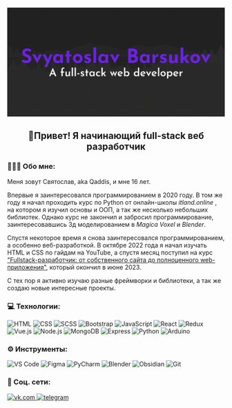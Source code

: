 ![Header](https://github.com/Qaddis/Qaddis/blob/main/assets/Banner.png)

<h2 align="center">👋Привет! Я начинающий full-stack веб разработчик</h2>

### 🧑🏼‍💻 Обо мне:

Меня зовут Святослав, aka Qaddis, и мне 16 лет.

Впервые я заинтересовался программированием в 2020 году.
В том же году я начал проходить курс по Python от онлайн-школы _itland.online_ , на котором я изучил основы и ООП, а так же несколько небольших библиотек.
Однако курс не закончил и забросил программирование, заинтересовавшись 3д моделированием в _Magica Voxel_ и _Blender_.

Спустя некоторое время я снова заинтересовался программированием, а особенно веб-разработкой.
В октябре 2022 года я начал изучать HTML и CSS по гайдам на YouTube, а спустя месяц поступил на курс ["Fullstack-разработчик: от собственного сайта до полноценного web-приложения"](https://github.com/Qaddis/Qaddis/blob/main/assets/certificate.pdf),
который окончил в июне 2023.

С тех пор я активно изучаю разные фреймворки и библиотеки, а так же создаю новые интересные проекты.

### 💻 Технологии:

![HTML](https://img.shields.io/badge/-HTML-171717?style=for-the-badge&logo=html5)
![CSS](https://img.shields.io/badge/-CSS-171717?style=for-the-badge&logo=css3&logoColor=1572B6)
![SCSS](https://img.shields.io/badge/-scss-171717?style=for-the-badge&logo=sass)
![Bootstrap](https://img.shields.io/badge/-Bootstrap-171717?style=for-the-badge&logo=bootstrap)
![JavaScript](https://img.shields.io/badge/-JavaScript-171717?style=for-the-badge&logo=javascript)
![React](https://img.shields.io/badge/-React-171717?style=for-the-badge&logo=react)
![Redux](https://img.shields.io/badge/-Redux_Toolkit-171717?style=for-the-badge&logo=redux&logoColor=764ABC)
![Vue.js](https://img.shields.io/badge/-Vue.js-171717?style=for-the-badge&logo=vuedotjs)
![Node.js](https://img.shields.io/badge/-Node.js-171717?style=for-the-badge&logo=nodedotjs)
![MongoDB](https://img.shields.io/badge/-MongoDB-171717?style=for-the-badge&logo=mongodb)
![Express](https://img.shields.io/badge/-Express-171717?style=for-the-badge&logo=express)
![Python](https://img.shields.io/badge/-Python-171717?style=for-the-badge&logo=python)
![Arduino](https://img.shields.io/badge/-Arduino-171717?style=for-the-badge&logo=arduino&logoColor=00878F)

### ⚙️ Инструменты:

![VS Code](https://img.shields.io/badge/-VS_Code-171717?style=for-the-badge&logo=visualstudiocode&logoColor=007ACC)
![Figma](https://img.shields.io/badge/-Figma-171717?style=for-the-badge&logo=figma&logoColor=F24E1E)
![PyCharm](https://img.shields.io/badge/-PyCharm-171717?style=for-the-badge&logo=PyCharm&logoColor=C4E45B)
![Blender](https://img.shields.io/badge/-Blender-171717?style=for-the-badge&logo=blender)
![Obsidian](https://img.shields.io/badge/-Obsidian-171717?style=for-the-badge&logo=Obsidian&logoColor=7C3AED)
![Git](https://img.shields.io/badge/-Git-171717?style=for-the-badge&logo=git)

### 📱 Соц. сети:

<div>
	<a href="https://vk.com/qaddis" target="_blank">
		<img width="50" height="50" src="https://img.icons8.com/color/96/vk-circled--v1.png" alt="vk.com"/>
	</a>
	<a href="https://t.me/qaddis" target="_blank">
		<img width="50" height="50" src="https://img.icons8.com/color/96/telegram-app--v1.png" alt="telegram"/>
	</a>
</div>
